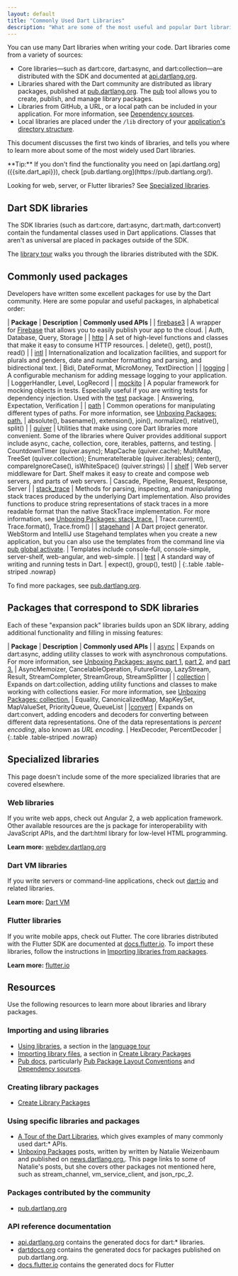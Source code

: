 ```yaml
---
layout: default
title: "Commonly Used Dart Libraries"
description: "What are some of the most useful and popular Dart libraries and where can you learn more?"
---
```


You can use many Dart libraries when writing your code.
Dart libraries come from a variety of sources:

* Core libraries&mdash;such as dart:core, dart:async, and dart:collection&mdash;are
  distributed with the SDK and documented at [api.dartlang.org]({{site.dart_api}}).
* Libraries shared with the Dart community are distributed as library packages,
  published at [pub.dartlang.org](https://pub.dartlang.org/).
  The [pub](/tools/pub/) tool allows you to create, publish, and manage library packages.
* Libraries from GitHub, a URL, or a local path can be included in your application.
  For more information, see
  [Dependency sources](/tools/pub/dependencies#dependency-sources).
* Local libraries are placed under the `/lib` directory of your [application's directory
  structure](https://www.dartlang.org/tools/pub/package-layout#public-directories).

This document discusses the first two kinds of libraries,
and tells you where to learn more about some of the most widely used Dart libraries.

<aside class="alert alert-info" markdown="1">
**Tip:**
If you don't find the functionality you need on [api.dartlang.org]({{site.dart_api}}),
check [pub.dartlang.org](https://pub.dartlang.org/).
</aside>

Looking for web, server, or Flutter libraries?
See [Specialized libraries](#specialized-libraries).

## Dart SDK libraries

The SDK libraries (such as dart:core, dart:async, dart:math, dart:convert)
contain the fundamental classes used in Dart applications.
Classes that aren't as universal are placed in packages outside of the SDK.

The [library tour](/guides/libraries/library-tour) walks you through the
libraries distributed with the SDK.

## Commonly used packages

Developers have written some excellent packages for use by the
Dart community.  Here are some popular and useful packages,
in alphabetical order:

| **Package** | **Description** | **Commonly used APIs** |
| [firebase3](https://pub.dartlang.org/packages/firebase3) | A wrapper for [Firebase](https://firebase.google.com) that allows you to easily publish your app to the cloud. | Auth, Database, Query, Storage |
| [http](https://pub.dartlang.org/packages/http) | A set of high-level functions and classes that make it easy to consume HTTP resources. | delete(), get(), post(), read() |
| [intl](https://pub.dartlang.org/packages/intl) | Internationalization and localization facilities, and support for plurals and genders, date and number formatting and parsing, and bidirectional text. | Bidi, DateFormat, MicroMoney, TextDirection |
| [logging](https://pub.dartlang.org/packages/logging) | A configurable mechanism for adding message logging to your application. | LoggerHandler, Level, LogRecord |
| [mockito](https://pub.dartlang.org/packages/mockito) | A popular framework for mocking objects in tests. Especially useful if you are writing tests for dependency injection. Used with the [test](https://pub.dartlang.org/packages/test) package. | Answering, Expectation, Verification |
| [path](https://pub.dartlang.org/packages/path) | Common operations for manipulating different types of paths. For more information, see [Unboxing Packages: path.](http://news.dartlang.org/2016/06/unboxing-packages-path.html) | absolute(), basename(), extension(), join(), normalize(), relative(), split() |
| [quiver](https://pub.dartlang.org/packages/quiver) | Utilities that make using core Dart libraries more convenient. Some of the libraries where Quiver provides additional support include async, cache, collection, core, iterables, patterns, and testing. | CountdownTimer (quiver.async); MapCache (quiver.cache); MultiMap, TreeSet (quiver.collection); EnumerateIterable (quiver.iterables); center(), compareIgnoreCase(), isWhiteSpace() (quiver.strings)  |
| [shelf](https://pub.dartlang.org/packages/shelf) | Web server middleware for Dart. Shelf makes it easy to create and compose web servers, and parts of web servers. | Cascade, Pipeline, Request, Response, Server |
| [stack_trace](https://pub.dartlang.org/packages/stack_trace) | Methods for parsing, inspecting, and manipulating stack traces produced by the underlying Dart implementation. Also provides functions to produce string representations of stack traces in a more readable format than the native StackTrace implementation. For more information, see [Unboxing Packages: stack_trace.](http://news.dartlang.org/2016/01/unboxing-packages-stacktrace.html) | Trace.current(), Trace.format(), Trace.from() |
| [stagehand](https://pub.dartlang.org/packages/stagehand) | A Dart project generator. WebStorm and IntelliJ use Stagehand templates when you create a new application, but you can also use the templates from the command line via [pub global activate](https://www.dartlang.org/tools/pub/cmd/pub-global). | Templates include console-full, console-simple, server-shelf, web-angular, and web-simple. |
| [test](https://pub.dartlang.org/packages/test) | A standard way of writing and running tests in Dart. | expect(), group(), test() |
{:.table .table-striped .nowrap}

To find more packages, see [pub.dartlang.org](https://pub.dartlang.org/).

## Packages that correspond to SDK libraries

Each of these "expansion pack" libraries builds upon an SDK library, adding
additional functionality and filling in missing features:

| **Package** | **Description** | **Commonly used APIs** |
| [async](https://www.dartdocs.org/documentation/async/latest/) | Expands on dart:async, adding utility classes to work with asynchronous computations. For more information, see [Unboxing Packages: async part 1](http://news.dartlang.org/2016/03/unboxing-packages-async-part-1.html), [part 2](http://news.dartlang.org/2016/03/unboxing-packages-async-part-2.html), and [part 3.](http://news.dartlang.org/2016/04/unboxing-packages-async-part-3.html) | AsyncMemoizer, CancelableOperation, FutureGroup, LazyStream, Result, StreamCompleter, StreamGroup, StreamSplitter |
| [collection](https://www.dartdocs.org/documentation/collection/latest) | Expands on dart:collection, adding utility functions and classes to make working with collections easier. For more information, see [Unboxing Packages: collection.](http://news.dartlang.org/2016/01/unboxing-packages-collection.html) | Equality, CanonicalizedMap, MapKeySet, MapValueSet, PriorityQueue, QueueList |
|[convert](https://www.dartdocs.org/documentation/convert/latest/) | Expands on dart:convert, adding encoders and decoders for converting between different data representations. One of the data representations is _percent encoding_, also known as _URL encoding_. | HexDecoder, PercentDecoder |
{:.table .table-striped .nowrap}

## Specialized libraries

This page doesn't include some of the more specialized libraries that are covered
elsewhere.

### Web libraries

If you write web apps, check out Angular 2, a web application framework.
Other available resources are the js package for interoperability with
JavaScript APIs, and the dart:html library for low-level HTML programming.

**Learn more:** [webdev.dartlang.org]({{site.webdev}})

### Dart VM libraries

If you write servers or command-line applications, check out
[dart:io](https://api.dartlang.org/stable/dart-io/dart-io-library.html)
and related libraries.

**Learn more:** [Dart VM]({{site.dart_vm}})

### Flutter libraries

If you write mobile apps, check out Flutter.
The core libraries distributed with the Flutter SDK are documented at
[docs.flutter.io](http://docs.flutter.io/). To import these libraries,
follow the instructions in [Importing libraries from
packages](https://www.dartlang.org/tools/pub/get-started#importing-libraries-from-packages).

**Learn more:** [flutter.io]({{site.flutter}})

## Resources

Use the following resources to learn more about libraries and library packages.

### Importing and using libraries

* [Using libraries](/guides/language/language-tour#libraries-and-visibility),
  a section in the [language tour](/guides/language/language-tour)
* [Importing library
  files](/guides/libraries/create-library-packages#importing-library-files),
  a section in [Create Library Packages](/guides/libraries/create-library-packages)
* [Pub docs](/tools/pub), particularly
  [Pub Package Layout Conventions](/tools/pub/package-layout) and
  [Dependency sources](/tools/pub/dependencies#dependency-sources).

### Creating library packages

* [Create Library Packages](/guides/libraries/create-library-packages)

### Using specific libraries and packages

* [A Tour of the Dart Libraries](/guides/libraries/library-tour), which
  gives examples of many commonly used dart:* APIs.
* [Unboxing Packages](http://news.dartlang.org/search/label/Unboxing%20Packages)
  posts, written by written by Natalie Weizenbaum and published on
  [news.dartlang.org.](http://news.dartlang.org/).
  This page links to some of Natalie's posts, but she covers other packages
  not mentioned here, such as stream_channel, vm_service_client, and json_rpc_2.

### Packages contributed by the community

* [pub.dartlang.org](https://pub.dartlang.org)

### API reference documentation

* [api.dartlang.org]({{site.dart_api}}) contains the generated docs for dart:* libraries.
* [dartdocs.org](https://www.dartdocs.org/) contains the generated docs for
  packages published on pub.dartlang.org.
* [docs.flutter.io](http://docs.flutter.io/) contains the generated docs for Flutter

